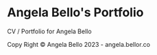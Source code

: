 # Angela Bello's Portfolio

CV / Portfolio for Angela Bello

Copy Right © Angela Bello 2023 - angela.bellor.co
